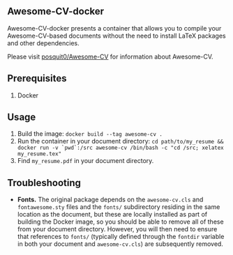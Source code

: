 ## Awesome-CV-docker
Awesome-CV-docker presents a container that allows you to compile your Awesome-CV-based documents without the need to install
LaTeX packages and other dependencies.

Please visit [posquit0/Awesome-CV](https://github.com/posquit0/Awesome-CV) for information about Awesome-CV.

## Prerequisites
1. Docker

## Usage
1. Build the image: ```docker build --tag awesome-cv .```
2. Run the container in your document directory: ```cd path/to/my_resume && docker run -v `pwd`:/src awesome-cv /bin/bash -c "cd /src; xelatex my_resume.tex"```
3. Find ```my_resume.pdf``` in your document directory.

## Troubleshooting
* **Fonts.** The original package depends on the ```awesome-cv.cls``` and ```fontawesome.sty``` files and the ```fonts/``` subdirectory residing
in the same location as the document, but these are locally installed as part of building the Docker image, so you should be able
to remove all of these from your document directory. However, you will then need to ensure that references to ```fonts/```
(typically defined through the ```fontdir``` variable in both your document and ```awesome-cv.cls```) are subsequently removed. 
